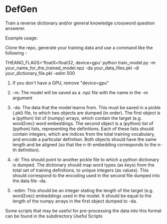 # DefGen

Train a reverse dictionary and/or general knowledge crossword question answerer.

Example usage:

Clone the repo, generate your training data and use a command like the following - 

THEANO_FLAGS='floatX=float32, device=gpu' python train_model.py -m your_name_for_the_trained_model.npz -da your_data_files.pkl -di your_dictionary_file.pkl -edim 500

1. If you don't have a GPU, remove "device=gpu"

2. -m:  The model will be saved as a .npz file with the name in the -m argument

3. -da: The data that the model learns from. This must be saved in a pickle (.pkl) file, to which two objects are dumped (in order). The first object is a (python) list of (numpy) arrays, which contain the target (e.g. word2vec) word embeddings. The second object is a (python) list of (python) lists, representing the definitions. Each of these lists should contain integers, which are indices from the total training vocabulary, and encode a particular definition. Both objects should have the same length and be aligned (so that the n-th embedding corresponds to the n-th definition). 

4. -di: This should point to another pickle file to which a python dictionary is dumped. The dictionary should map  word types (as keys) from the total set of training definitions, to unique integers (as values). This should correspond to the encoding used in the second file dumped into the data file -da. 

5. -edim: This should be an integer stating the length of the target (e.g. word2vec) embeddings used in the model. It should be equal to the length of the numpy arrays in the first object dumped to -da. 

Some scripts that may be useful for pre-processing the data into this format can be found in the subdirectory Useful Scripts



